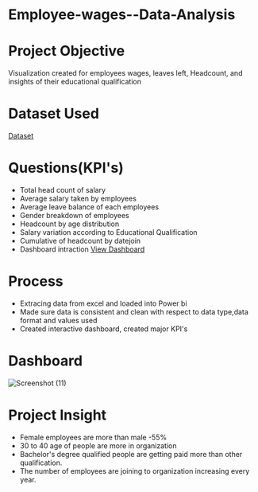 # Employee-wages--Data-Analysis
# Project Objective
Visualization created for employees wages, leaves left, Headcount, and insights of their educational qualification
# Dataset Used
<a href="https://github.com/Vijayalaxmi410/Employee-wages--Data-Analysis/blob/main/Employee%20Salary%20Details.xlsx">Dataset</a>
# Questions(KPI's)
- Total head count of salary
- Average salary taken by employees
- Average leave balance of each employees
- Gender breakdown of employees
- Headcount by age distribution
- Salary variation according to Educational Qualification
- Cumulative of headcount by datejoin
- Dashboard intraction <a href="https://github.com/Vijayalaxmi410/Employee-wages--Data-Analysis/blob/main/Screenshot%20(11).png">View Dashboard</a>
# Process
- Extracing data from excel and loaded into Power bi
- Made sure data is consistent and clean with respect to data type,data format and values used
- Created interactive dashboard, created major KPI's
# Dashboard
![Screenshot (11)](https://github.com/user-attachments/assets/902674cb-5ecd-4e22-83c2-a437953cd511)

# Project Insight
- Female employees are more than male -55%
- 30 to 40 age of people are more in organization
- Bachelor's degree qualified people are getting paid more than other qualification.
- The number of employees are joining to organization increasing every year.

  
